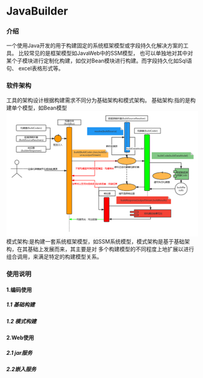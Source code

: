 # JavaBuilder

### 介绍
一个使用Java开发的用于构建固定的系统框架模型或字段持久化解决方案的工具。 比较常见的是框架模型如JavaWeb中的SSM模型，
也可以单独地对其中对某个子模块进行定制化构建，如仅对Bean模块进行构建。而字段持久化如Sql语句、 excel表格形式等。

### 软件架构
工具的架构设计根据构建需求不同分为基础架构和模式架构。
基础架构:指的是构建单个模型，如Bean模型
![image](img/Java构建器-基础架构.png)
模式架构:是构建一套系统框架模型，如SSM系统模型，模式架构是基于基础架构，在其基础上发展而来，其主要是对
多个构建模型的不同程度上地扩展以进行组合调用，来满足特定的构建模型关系。

### 使用说明

#### 1.编码使用

##### 1.1 基础构建
##### 1.2 模式构建

#### 2.Web使用

##### 2.1 jar服务

##### 2.2嵌入服务

